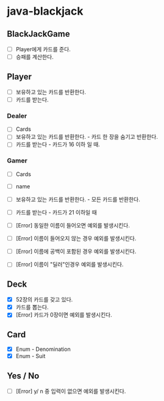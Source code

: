 # java-blackjack

## BlackJackGame
- [ ] Player에게 카드를 준다.
- [ ] 승패를 계산한다.

## Player <Interface>
- [ ] 보유하고 있는 카드를 반환한다.
- [ ] 카드를 받는다. 

### Dealer
- [ ] Cards
- [ ] 보유하고 있는 카드를 반환한다. - 카드 한 장을 숨기고 반환한다.
- [ ] 카드를 받는다 - 카드가 16 이하 일 때.

### Gamer
- [ ] Cards
- [ ] name
- [ ] 보유하고 있는 카드를 반환한다. - 모든 카드를 반환한다.
- [ ] 카드를 받는다 - 카드가 21 이하일 때
- [ ] [Error] 동일한 이름이 들어오면 예외를 발생시킨다.
- [ ] [Error] 이름이 들어오지 않는 경우 예외를 발생시킨다.
- [ ] [Error] 이름에 공백이 포함된 경우 예외를 발생시킨다.
- [ ] [Error] 이름이 "딜러"인경우 예외를 발생시킨다.


## Deck
- [x] 52장의 카드를 갖고 있다.
- [x] 카드를 뽑는다.
- [x] [Error] 카드가 0장이면 예외를 발생시킨다.

## Card
- [x] Enum - Denomination
- [x] Enum - Suit

## Yes / No
- [ ] [Error] y/ n 중 입력이 없으면 예외를 발생시킨다.
